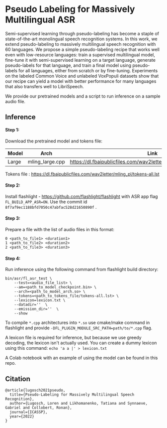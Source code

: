 # Pseudo Labeling for Massively Multilingual ASR

Semi-supervised learning through pseudo-labeling has become a staple of state-of-the-art monolingual speech recognition systems. In this work, we extend pseudo-labeling to massively multilingual speech recognition with 60 languages. We propose a simple pseudo-labeling recipe that works well even with low-resource languages: train a supervised multilingual model, fine-tune it with semi-supervised learning on a target language, generate pseudo-labels for that language, and train a final model using pseudo-labels for all languages, either from scratch or by fine-tuning. Experiments on the labeled Common Voice and unlabeled VoxPopuli datasets show that our recipe can yield a model with better performance for many languages that also transfers well to LibriSpeech.

We provide our pretrained models and a script to run inference on a sample audio file.

## Inference

#### Step 1:
Download the pretrained model and tokens file:

| Model | Arch | Link |
| - | - | - |
Large | mling_large.cpp | https://dl.fbaipublicfiles.com/wav2letter/mling_pl/checkpoint_large.bin

Tokens file : https://dl.fbaipublicfiles.com/wav2letter/mling_pl/tokens-all.lst

#### Step 2:

Install flashlight - https://github.com/flashlight/flashlight with ASR app flag `FL_BUILD_APP_ASR=ON`. Use the commit id `8f7af9ec1188bfd7050c47abfac528d21650890f` .

#### Step 3:
Prepare a file with the list of audio files in this format:
```
0 <path_to_file1> <duration1>
1 <path_to_file2> <duration2>
2 <path_to_file3> <duration3>
```

#### Step 4:

Run inference using the following command from flashlight build directory:

```
bin/asr/fl_asr_test \
    --test=<audio_file_list> \
    --am=<path_to_model_checkpoint.bin> \
    --arch=<path_to_model_arch.so> \
    --tokens=<path_to_tokens_file/tokens-all.lst> \
    --lexicon=lexicon.txt \
    --datadir=''  \
    --emission_dir=''  \
    --show
```

To compile `*.cpp` architectures into `*.so` use cmake/make command in flashlight and provide `-DFL_PLUGIN_MODULE_SRC_PATH=path/to/*.cpp` flag.

A lexicon file is required for inference, but because we use greedy decoding, the lexicon isn't actually used. You can create a dummy lexicon using this command: `echo 'a a |' > lexicon.txt`

A Colab notebook with an example of using the model can be found in this repo.

## Citation
```
@article{lugosch2021pseudo,
  title={Pseudo-Labeling for Massively Multilingual Speech Recognition},
  author={Lugosch, Loren and Likhomanenko, Tatiana and Synnaeve, Gabriel and Collobert, Ronan},
  journal={ICASSP},
  year={2022}
}
```
